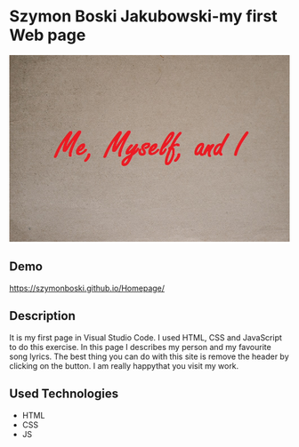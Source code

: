 # Szymon Boski Jakubowski-my first Web page

![Favourite sonG](https://github.com/SzymonBoski/Homepage/blob/main/imagess/me.jpg?raw=true)

## Demo

https://szymonboski.github.io/Homepage/

## Description 

It is my first page in Visual Studio Code. I used HTML, CSS and JavaScript to do this exercise. In this page I describes my person and my favourite song lyrics. The best thing you can do with this site is remove the header by clicking on the button. I am really happythat you visit my work.

## Used Technologies
- HTML 
- CSS 
- JS

